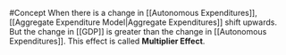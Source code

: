 #Concept 
When there is a change in [[Autonomous Expenditures]], [[Aggregate Expenditure Model|Aggregate Expenditures]] shift upwards. But the change in [[GDP]] is greater than the change in [[Autonomous Expenditures]]. This effect is called **Multiplier Effect**.

